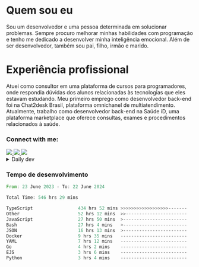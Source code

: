 # Quem sou eu
Sou um desenvolvedor e uma pessoa determinada em solucionar problemas. Sempre procuro melhorar minhas habilidades com programação e tenho me dedicado a desenvolver minha inteligência emocional. Além de ser desenvolvedor, também sou pai, filho, irmão e marido.

# Experiência profissional
Atuei como consultor em uma plataforma de cursos para programadores, onde respondia dúvidas dos alunos relacionadas às tecnologias que eles estavam estudando.
Meu primeiro emprego como desenvolvedor back-end foi na Chat2desk Brasil, plataforma omnichanel de multiatendimento.
Atualmente, trabalho como desenvolvedor back-end na Saúde iD, uma plataforma marketplace que oferece consultas, exames e procedimentos relacionados à saúde.

### Connect with me:
<a href="https://www.linkedin.com/in/theusmoreira" target="_blank" >
<img src="https://img.shields.io/badge/linkedin-%230077B5.svg?&style=for-the-badge&logo=linkedin&logoColor=white ">
</a>
<a href="https://www.instagram.com/matheus.s.moreira/" target="_blank">
<img src="https://img.shields.io/badge/instagram-%23E4405F.svg?&style=for-the-badge&logo=instagram&logoColor=white">
</a>
<a href="mailto:matheussm301@gmail.com"  target="_blank">
<img src="https://img.shields.io/badge/gmail-%23E4405F.svg?&style=for-the-badge&logo=gmail&logoColor=white">
</a>


<details>
  <summary>Daily dev </summary>
<p>
  <a href="https://app.daily.dev/matheussantos"><img src="https://github.com/matheus-santos-moreira/matheus-santos-moreira/blob/master/devcard.svg" width="200" alt="Matheus Santos's Dev Card"/></a>
 </p>
</details>

<h3>Tempo de desenvolvimento</h3>

<!--START_SECTION:waka-->

```rust
From: 23 June 2023 - To: 22 June 2024

Total Time: 546 hrs 29 mins

TypeScript                 434 hrs 52 mins >>>>>>>>>>>>>>>>>>-------   72.64 %
Other                      52 hrs 12 mins  >>-----------------------   08.72 %
JavaScript                 27 hrs 50 mins  >------------------------   04.65 %
Bash                       27 hrs 4 mins   >------------------------   04.52 %
JSON                       16 hrs 13 mins  >------------------------   02.71 %
Docker                     9 hrs 35 mins   -------------------------   01.60 %
YAML                       7 hrs 12 mins   -------------------------   01.20 %
Go                         4 hrs 2 mins    -------------------------   00.67 %
EJS                        3 hrs 6 mins    -------------------------   00.52 %
Python                     3 hrs 4 mins    -------------------------   00.51 %
```

<!--END_SECTION:waka-->
